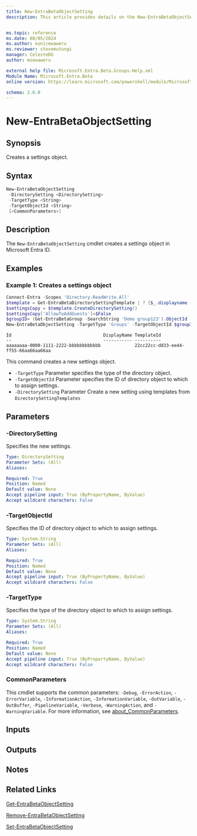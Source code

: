 ```yaml
---
title: New-EntraBetaObjectSetting
description: This article provides details on the New-EntraBetaObjectSetting command.


ms.topic: reference
ms.date: 08/05/2024
ms.author: eunicewaweru
ms.reviewer: stevemutungi
manager: CelesteDG
author: msewaweru

external help file: Microsoft.Entra.Beta.Groups-Help.xml
Module Name: Microsoft.Entra.Beta
online version: https://learn.microsoft.com/powershell/module/Microsoft.Entra.Beta/New-EntraBetaObjectSetting

schema: 2.0.0
---
```


# New-EntraBetaObjectSetting

## Synopsis

Creates a settings object.

## Syntax

```powershell
New-EntraBetaObjectSetting
 -DirectorySetting <DirectorySetting>
 -TargetType <String>
 -TargetObjectId <String>
 [<CommonParameters>]
```

## Description

The `New-EntraBetaObjectSetting` cmdlet creates a settings object in Microsoft Entra ID.

## Examples

### Example 1: Creates a settings object

```powershell
Connect-Entra -Scopes 'Directory.ReadWrite.All'
$template = Get-EntraBetaDirectorySettingTemplate | ? {$_.displayname -eq 'group.unified.guest'}
$settingsCopy = $template.CreateDirectorySetting()
$settingsCopy['AllowToAddGuests']=$False
$groupID= (Get-EntraBetaGroup -SearchString 'Demo group123').ObjectId
New-EntraBetaObjectSetting -TargetType 'Groups' -TargetObjectId $groupID -DirectorySetting $settingsCopy
```

```Output
Id                                   DisplayName TemplateId
--                                   ----------- ----------
aaaaaaaa-0000-1111-2222-bbbbbbbbbbbb             22cc22cc-dd33-ee44-ff55-66aa66aa66aa
```

This command creates a new settings object.

- `-TargetType` Parameter specifies the type of the directory object.
- `-TargetObjectId` Parameter specifies the ID of directory object to which to assign settings.
- `-DirectorySetting` Parameter Create a new setting using templates from `DirectorySettingTemplates`

## Parameters

### -DirectorySetting

Specifies the new settings.

```yaml
Type: DirectorySetting
Parameter Sets: (All)
Aliases:

Required: True
Position: Named
Default value: None
Accept pipeline input: True (ByPropertyName, ByValue)
Accept wildcard characters: False
```

### -TargetObjectId

Specifies the ID of directory object to which to assign settings.

```yaml
Type: System.String
Parameter Sets: (All)
Aliases:

Required: True
Position: Named
Default value: None
Accept pipeline input: True (ByPropertyName, ByValue)
Accept wildcard characters: False
```

### -TargetType

Specifies the type of the directory object to which to assign settings.

```yaml
Type: System.String
Parameter Sets: (All)
Aliases:

Required: True
Position: Named
Default value: None
Accept pipeline input: True (ByPropertyName, ByValue)
Accept wildcard characters: False
```

### CommonParameters

This cmdlet supports the common parameters: `-Debug`, `-ErrorAction`, `-ErrorVariable`, `-InformationAction`, `-InformationVariable`, `-OutVariable`, `-OutBuffer`, `-PipelineVariable`, `-Verbose`, `-WarningAction`, and `-WarningVariable`. For more information, see [about_CommonParameters](https://go.microsoft.com/fwlink/?LinkID=113216).

## Inputs

## Outputs

## Notes

## Related Links

[Get-EntraBetaObjectSetting](Get-EntraBetaObjectSetting.md)

[Remove-EntraBetaObjectSetting](Remove-EntraBetaObjectSetting.md)

[Set-EntraBetaObjectSetting](Set-EntraBetaObjectSetting.md)
